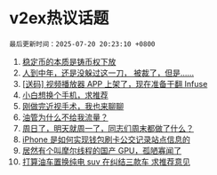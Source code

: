 # v2ex热议话题

`最后更新时间：2025-07-20 20:23:10 +0800`

1. [稳定币的本质是铸币权下放](https://www.v2ex.com/t/1146398)
1. [人到中年，还是没躲过这一刀， 被裁了，但是......](https://www.v2ex.com/t/1146397)
1. [[送码] 视频播放器 APP 上架了，现在准备干翻 Infuse](https://www.v2ex.com/t/1146394)
1. [小白想换个手机，求推荐](https://www.v2ex.com/t/1146372)
1. [刚做完近视手术，我也来聊聊](https://www.v2ex.com/t/1146377)
1. [油管为什么不给我流量？](https://www.v2ex.com/t/1146360)
1. [周日了，明天就周一了，同志们周末都做了什么？](https://www.v2ex.com/t/1146401)
1. [iPhone 是如何实现钱包刷卡公交记录站点信息的](https://www.v2ex.com/t/1146379)
1. [居然有个叫摩尔线程的国产 GPU，孤陋寡闻了](https://www.v2ex.com/t/1146404)
1. [打算油车置换纯电 suv 在纠结三款车 求推荐意见](https://www.v2ex.com/t/1146391)

